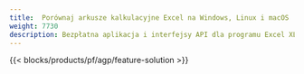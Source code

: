 ```yaml
---
title:  Porównaj arkusze kalkulacyjne Excel na Windows, Linux i macOS
weight: 7730
description: Bezpłatna aplikacja i interfejsy API dla programu Excel XLS, XLSX, CSV, TSV, ODS, SXC i FODS porównywanie plików
---
```

{{< blocks/products/pf/agp/feature-solution >}} 

